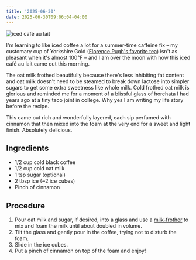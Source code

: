 ```yaml
---
title: '2025-06-30'
date: 2025-06-30T09:06:04-04:00
---
```

![iced café au lait](/images/notes/PXL_20250630_121830512.PORTRAIT.jpg)

I'm learning to like iced coffee a lot for a summer-time caffeine fix – my customary cup of Yorkshire Gold ([Florence Pugh's favorite tea](https://www.instagram.com/p/B9FJd0Sl5kZ/?hl=en)) isn't as pleasant when it's almost 100℉ – and I am over the moon with how this iced café au lait came out this morning.

The oat milk frothed beautifully because there's less inhibiting fat content and oat milk doesn't need to be steamed to break down lactose into simpler sugars to get some extra sweetness like whole milk. Cold frothed oat milk is glorious and reminded me for a moment of a blissful glass of horchata I had years ago at a tiny taco joint in college. Why yes I am writing my life story before the recipe.

This came out rich and wonderfully layered, each sip perfumed with cinnamon that then mixed into the foam at the very end for a sweet and light finish. Absolutely delicious.

## Ingredients

- 1/2 cup cold black coffee
- 1/2 cup cold oat milk
- 1 tsp sugar (optional)
- 2 tbsp ice (~2 ice cubes)
- Pinch of cinnamon

## Procedure

1) Pour oat milk and sugar, if desired, into a glass and use a [milk-frother](https://www.ikea.com/us/en/p/produkt-milk-frother-black-30301167/) to mix and foam the milk until about doubled in volume.
2) Tilt the glass and gently pour in the coffee, trying not to disturb the foam.
3) Slide in the ice cubes.
4) Put a pinch of cinnamon on top of the foam and enjoy!